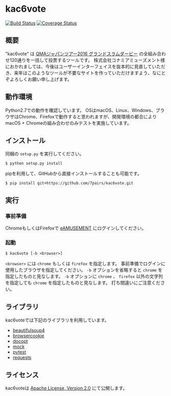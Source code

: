 # kac6vote

[![Build Status](https://travis-ci.org/7pairs/kac6vote.svg?branch=master)](https://travis-ci.org/7pairs/kac6vote)
[![Coverage Status](https://coveralls.io/repos/github/7pairs/kac6vote/badge.svg?branch=master)](https://coveralls.io/github/7pairs/kac6vote?branch=master)

## 概要

"kac6vote" は [QMAジャパンツアー2016 グランドスラムダービー](http://p.eagate.573.jp/game/qma/12/p/qt/setkac.html) の全組み合わせ120通りを一括して投票するツールです。
株式会社コナミアミューズメント様におかれましては、今後はユーザーインターフェイスを抜本的に見直していただき、来年はこのようなツールが不要なサイトを作っていただけますよう、なにとぞよろしくお願い申し上げます。

## 動作環境

Python2.7での動作を確認しています。
OSはmacOS、Linux、Windows、ブラウザはChrome、Firefoxで動作すると思われますが、開発環境の都合によりmacOS + Chromeの組み合わせのみテストを実施しています。

## インストール

同梱の `setup.py` を実行してください。

```console
$ python setup.py install
```

pipを利用して、GitHubから直接インストールすることも可能です。

```console
$ pip install git+https://github.com/7pairs/kac6vote.git
```

## 実行

### 事前準備

ChromeもしくはFirefoxで [eAMUSEMENT](http://p.eagate.573.jp/) にログインしてください。

### 起動

```console
$ kac6vote [-b <browser>]
```

`<browser>` には `chrome` もしくは `firefox` を指定します。
事前準備でログインに使用したブラウザを指定してください。
`-b` オプションを省略すると `chrome` を指定したものと見なします。
`-b` オプションに `chrome` 、 `firefox` 以外の文字列を指定しても `chrome` を指定したものと見なします。
打ち間違いにご注意ください。

## ライブラリ

kac6voteでは下記のライブラリを利用しています。

- [beautifulsoup4](https://pypi.python.org/pypi/beautifulsoup4)
- [browsercookie](https://pypi.python.org/pypi/browsercookie)
- [docopt](https://pypi.python.org/pypi/docopt)
- [mock](https://pypi.python.org/pypi/mock)
- [pytest](https://pypi.python.org/pypi/pytest)
- [requests](https://pypi.python.org/pypi/requests)

## ライセンス

kac6voteは [Apache License, Version 2.0](http://www.apache.org/licenses/LICENSE-2.0) にて公開します。
